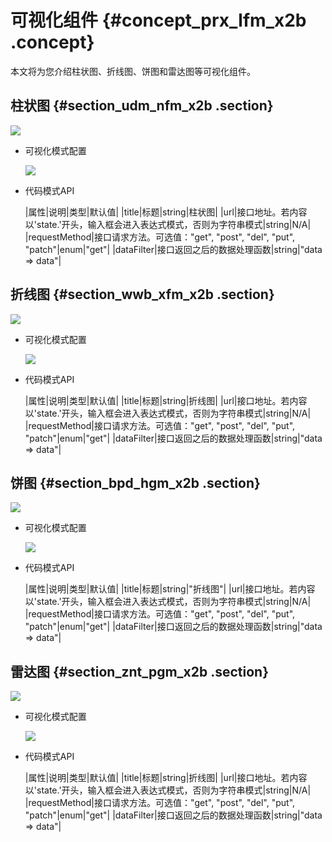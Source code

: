 # 可视化组件 {#concept_prx_lfm_x2b .concept}

本文将为您介绍柱状图、折线图、饼图和雷达图等可视化组件。

## 柱状图 {#section_udm_nfm_x2b .section}

![](http://static-aliyun-doc.oss-cn-hangzhou.aliyuncs.com/assets/img/18610/154147884210164_zh-CN.png)

-   可视化模式配置

    ![](http://static-aliyun-doc.oss-cn-hangzhou.aliyuncs.com/assets/img/18610/154147884210165_zh-CN.png)

-   代码模式API

    |属性|说明|类型|默认值|
    |title|标题|string|柱状图|
    |url|接口地址。若内容以'state.'开头，输入框会进入表达式模式，否则为字符串模式|string|N/A|
    |requestMethod|接口请求方法。可选值："get", "post", "del", "put", "patch"|enum|"get"|
    |dataFilter|接口返回之后的数据处理函数|string|"data =\> data"|


## 折线图 {#section_wwb_xfm_x2b .section}

![](http://static-aliyun-doc.oss-cn-hangzhou.aliyuncs.com/assets/img/18610/154147884210166_zh-CN.png)

-   可视化模式配置

    ![](http://static-aliyun-doc.oss-cn-hangzhou.aliyuncs.com/assets/img/18610/154147884210167_zh-CN.png)

-   代码模式API

    |属性|说明|类型|默认值|
    |title|标题|string|折线图|
    |url|接口地址。若内容以'state.'开头，输入框会进入表达式模式，否则为字符串模式|string|N/A|
    |requestMethod|接口请求方法。可选值："get", "post", "del", "put", "patch"|enum|"get"|
    |dataFilter|接口返回之后的数据处理函数|string|"data =\> data"|


## 饼图 {#section_bpd_hgm_x2b .section}

![](http://static-aliyun-doc.oss-cn-hangzhou.aliyuncs.com/assets/img/18610/154147884210168_zh-CN.png)

-   可视化模式配置

    ![](http://static-aliyun-doc.oss-cn-hangzhou.aliyuncs.com/assets/img/18610/154147884210169_zh-CN.png)

-   代码模式API

    |属性|说明|类型|默认值|
    |title|标题|string|"折线图"|
    |url|接口地址。若内容以'state.'开头，输入框会进入表达式模式，否则为字符串模式|string|N/A|
    |requestMethod|接口请求方法。可选值："get", "post", "del", "put", "patch"|enum|"get"|
    |dataFilter|接口返回之后的数据处理函数|string|"data =\> data"|


## 雷达图 {#section_znt_pgm_x2b .section}

![](http://static-aliyun-doc.oss-cn-hangzhou.aliyuncs.com/assets/img/18610/154147884210170_zh-CN.png)

-   可视化模式配置

    ![](http://static-aliyun-doc.oss-cn-hangzhou.aliyuncs.com/assets/img/18610/154147884210171_zh-CN.png)

-   代码模式API

    |属性|说明|类型|默认值|
    |title|标题|string|折线图|
    |url|接口地址。若内容以'state.'开头，输入框会进入表达式模式，否则为字符串模式|string|N/A|
    |requestMethod|接口请求方法。可选值："get", "post", "del", "put", "patch"|enum|"get"|
    |dataFilter|接口返回之后的数据处理函数|string|"data =\> data"|



